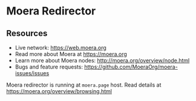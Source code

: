 # Moera Redirector

## Resources

* Live network: https://web.moera.org
* Read more about Moera at https://moera.org
* Learn more about Moera nodes: http://moera.org/overview/node.html
* Bugs and feature requests: https://github.com/MoeraOrg/moera-issues/issues

Moera redirector is running at `moera.page` host. Read details at https://moera.org/overview/browsing.html
